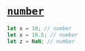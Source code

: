# [`number`](../index.md)

```ts
let x = 10; // number
let x = 10.5; // number
let z = NaN; // number
```

